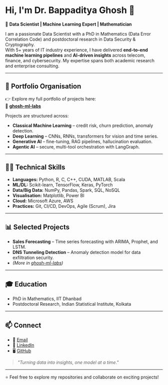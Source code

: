 # Hi, I'm Dr. Bappaditya Ghosh 👋

🎯 **Data Scientist | Machine Learning Expert | Mathematician**

I am a passionate Data Scientist with a PhD in Mathematics (Data Error Correlation Code) and postdoctoral research in Data Security & Cryptography.  
With 5+ years of IT industry experience, I have delivered **end-to-end machine learning pipelines** and **AI-driven insights** across telecom, finance, and cybersecurity. My expertise spans both academic research and enterprise consulting.

---

## 🏢 Portfolio Organisation
👉 Explore my full portfolio of projects here:  
🔗 [**ghosh-ml-labs**](https://github.com/ghosh-ml-labs)  

Projects are structured across:
- **Classical Machine Learning** – credit risk, churn prediction, anomaly detection.  
- **Deep Learning** – CNNs, RNNs, transformers for vision and time series.  
- **Generative AI** – fine-tuning, RAG pipelines, hallucination evaluation.  
- **Agentic AI** – secure, multi-tool orchestration with LangGraph.  

---

## 🧑‍💻 Technical Skills
- **Languages:** Python, R, C, C++, CUDA, MATLAB, Scala  
- **ML/DL:** Scikit-learn, TensorFlow, Keras, PyTorch  
- **Data/Big Data:** NumPy, Pandas, Spark, SQL, NoSQL  
- **Visualisation:** Matplotlib, Power BI  
- **Cloud:** Microsoft Azure, AWS  
- **Practices:** Git, CI/CD, DevOps, Agile (Scrum), Jira  

---

## 📊 Selected Projects
- **Sales Forecasting** – Time series forecasting with ARIMA, Prophet, and LSTM.  
- **DNS Tunneling Detection** – Anomaly detection model for data exfiltration security.  
- *(More in [ghosh-ml-labs](https://github.com/ghosh-ml-labs))*  

---

## 🎓 Education
- PhD in Mathematics, IIT Dhanbad  
- Postdoctoral Research, Indian Statistical Institute, Kolkata  

---

## 📫 Connect
- 📧 [Email](mailto:bappadityaghosh.tn@gmail.com)  
- 🔗 [LinkedIn](https://www.linkedin.com/in/bappaditya-ghosh-904011229)  
- 🖥️ [GitHub](https://github.com/bappaditya-github)  

> *"Turning data into insights, one model at a time."*  

---
⭐ Feel free to explore my repositories and collaborate on exciting projects!
